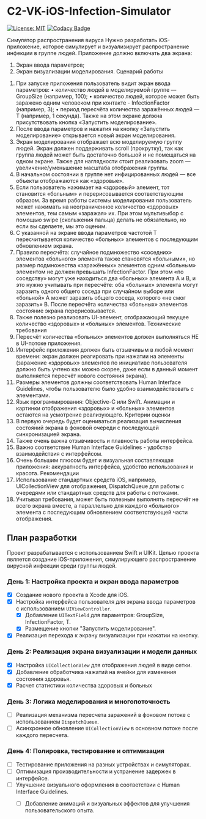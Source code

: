 # C2-VK-iOS-Infection-Simulator
[![License: MIT](https://img.shields.io/badge/License-MIT-darkgreen.svg)](https://github.com/safroalex/C2-iOS-VK-Infection-Simulator/blob/main/LICENSE)
[![Codacy Badge](https://app.codacy.com/project/badge/Grade/31aa420a818b46e6b6f9c99e58d5bb08)](https://app.codacy.com/gh/safroalex/C2-iOS-VK-Infection-Simulator/dashboard?utm_source=gh&utm_medium=referral&utm_content=&utm_campaign=Badge_grade)


Симулятор распространения вируса
Нужно разработать iOS-приложение, которое симулирует и визуализирует распространение инфекции в группе людей.
Приложение должно включать два экрана:
1) Экран ввода параметров;
2) Экран визуализации моделирования.
Сценарий работы
1. При запуске приложения пользователь видит экран ввода параметров:
• количество людей в моделируемой группе — GroupSize (например, 100);
• количество людей, которое может быть заражено одним человеком при контакте - InfectionFactor (например, 3);
• период пересчёта количества заражённых людей — Т (например, 1 секунда).
Также на этом экране должна присутствовать кнопка «Запустить моделирование».
2. После ввода параметров и нажатия на кнопку «Запустить моделирование» открывается новый экран моделирования.
3. Экран моделирования отображает всю моделируемую группу людей. Экран должен поддерживать scroll (прокрутку), так как группа людей может быть достаточно большой и не помещаться на одном экране. Также для наглядности стоит реализовать zoom — увеличение/уменьшение масштаба отображения группы.
4. В начальном состоянии в группе нет инфицированных людей — все объекты отображаются как «здоровые».
5. Если пользователь нажимает на «здоровый» элемент, тот становится «больным» и перерисовывается соответствующим образом. За время работы системы моделирования пользователь может нажимать на неограниченное количество «здоровых» элементов, тем самым «заражая» их. При этом мультивыбор с помощью swipe (скольжения пальца) делать не обязательно, но если вы сделаете, мы это оценим.
6. С указанной на экране ввода параметров частотой Т пересчитывается количество «больных» элементов с последующим обновлением экрана.
7. Правило пересчёта: случайное подмножество «соседних» элементов «больного» элемента также становятся «больными», но размер подмножества «заражённых» элементов одним «больным» элементом не должен превышать InfectionFactor. При этом «по соседству» могут уже находиться два «больных» элемента А и В, и это нужно учитывать при пересчёте: оба «больных» элемента могут заразить одного общего соседа при случайном выборе или «больной» А может заразить общего соседа, которого «не смог заразить» В. После пересчёта количества «больных» элементов состояние экрана перерисовывается.
8. Также полезно реализовать UI-элемент, отображающий текущее количество «здоровых» и «больных» элементов.
Технические требования
1. Пересчёт количества «больных» элементов должен выполняться НЕ в UI-потоке приложения.
2. Интерфейс приложения должен быть отзывчивым в любой момент времени: экран должен реагировать при нажатии на элементы (заражение «здоровых» элементов по инициативе пользователя должно быть учтено как можно скорее, даже если в данный момент выполняется пересчёт нового состояния экрана).
3. Размеры элементов должны соответствовать Human Interface Guidelines, чтобы пользователю было удобно взаимодействовать с элементами.
4. Язык программирования: Objective-C или Swift.
Анимации и картинки отображения «здоровых» и «больных» элементов остаются на усмотрение реализующего.
Критерии оценки
1. В первую очередь будет оцениваться реализация вычисления состояний экрана в фоновой очереди с последующей синхронизацией экрана.
2. Также очень важна отзывчивость и плавность работы интерфейса.
3. Важно соответствие Human Interface Guidelines - удобство взаимодействия с интерфейсом.
4. Очень большим плюсом будет и визуальная составляющая приложения: аккуратность интерфейса, удобство использования и красота.
Рекомендации
1. Использование стандартных средств iOS, например, UlCollectionView для отображения, DispatchQueue для работы с очередями или стандартных средств для работы с потоками.
2. Учитывая требования, может быть полезным выполнять пересчёт не всего экрана вместе, а параллельно для каждого «больного» элемента с последующим обновлением соответствующей части отображения.


## План разработки

Проект разрабатывается с использованием Swift и UIKit. Целью проекта является создание iOS-приложения, симулирующего распространение вирусной инфекции среди группы людей.

### День 1: Настройка проекта и экран ввода параметров

- [x] Создание нового проекта в Xcode для iOS.
- [x] Настройка интерфейса пользователя для экрана ввода параметров с использованием `UIViewController`.
    - [x] Добавление `UITextField` для параметров: GroupSize, InfectionFactor, T.
    - [x] Размещение кнопки "Запустить моделирование".
- [x] Реализация перехода к экрану визуализации при нажатии на кнопку.

### День 2: Реализация экрана визуализации и модели данных

- [x] Настройка `UICollectionView` для отображения людей в виде сетки.
- [x] Добавление обработчика нажатий на ячейки для изменения состояния здоровья.
- [x] Расчет статистики количества здоровых и больных
      
### День 3: Логика моделирования и многопоточность

- [ ] Реализация механизма пересчета заражений в фоновом потоке с использованием `DispatchQueue`.
- [ ] Асинхронное обновление `UICollectionView` в основном потоке после каждого пересчета.

### День 4: Полировка, тестирование и оптимизация

- [ ] Тестирование приложения на разных устройствах и симуляторах.
- [ ] Оптимизация производительности и устранение задержек в интерфейсе.
- [ ] Улучшение визуального оформления в соответствии с Human Interface Guidelines.
    - [ ] Добавление анимаций и визуальных эффектов для улучшения пользовательского опыта.



